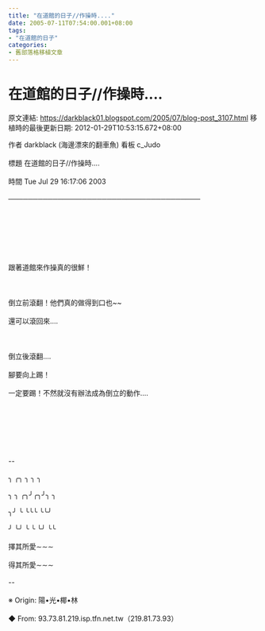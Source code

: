 ```yaml
---
title: "在道館的日子//作操時...."
date: 2005-07-11T07:54:00.001+08:00
tags: 
- "在道館的日子"
categories:
- 舊部落格移植文章
---
```


# 在道館的日子//作操時....

原文連結: https://darkblack01.blogspot.com/2005/07/blog-post_3107.html
移植時的最後更新日期: 2012-01-29T10:53:15.672+08:00

作者 darkblack (海邊漂來的翻車魚) 看板 c_Judo<br /><br />標題 在道館的日子//作操時....<br /><br />時間 Tue Jul 29 16:17:06 2003<br /><br />───────────────────────────────────────<br /><br /><br /><br /><br /><br /><br /><br />跟著道館來作操真的很鮮！<br /><br /><br /><br />倒立前滾翻！他們真的做得到口也~~<br /><br />還可以滾回來....<br /><br /><br /><br />倒立後滾翻....<br /><br />腳要向上踢！<br /><br />一定要踢！不然就沒有辦法成為倒立的動作....<br /><br /><br /><br /><br /><br /><br /><br />--<br /><br />╮ ╭╮ ╮ ╮ ╮<br /><br />╮ ╮ ╭╮╯╭╮╯╮ ╮<br /><br />╮╯ ╰ ╰╰╰ ╰╰╯<br /><br />╯ ╰╯ ╰ ╰ ╰╯ ╰╰<br /><br />擇其所愛∼∼∼<br /><br />得其所愛∼∼∼<br /><br />--<br /><br />※ Origin: 陽•光•椰•林 <br /><br />◆ From: 93.73.81.219.isp.tfn.net.tw（219.81.73.93）  
